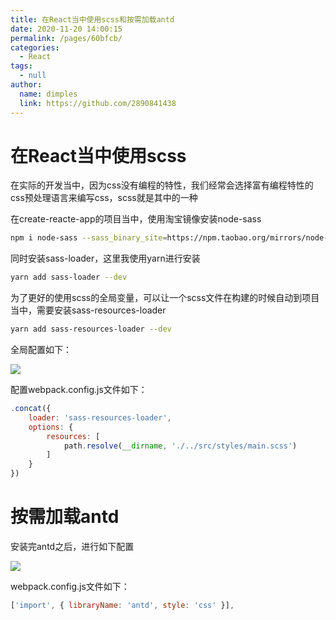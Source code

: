 ```yaml
---
title: 在React当中使用scss和按需加载antd
date: 2020-11-20 14:00:15
permalink: /pages/60bfcb/
categories:
  - React
tags:
  - null
author:
  name: dimples
  link: https://github.com/2890841438
---
```


# 在React当中使用scss

在实际的开发当中，因为css没有编程的特性，我们经常会选择富有编程特性的css预处理语言来编写css，scss就是其中的一种

在create-reacte-app的项目当中，使用淘宝镜像安装node-sass

```bash
npm i node-sass --sass_binary_site=https://npm.taobao.org/mirrors/node-sass
```

同时安装sass-loader，这里我使用yarn进行安装

```bash
yarn add sass-loader --dev
```

为了更好的使用scss的全局变量，可以让一个scss文件在构建的时候自动到项目当中，需要安装sass-resources-loader

```bash
yarn add sass-resources-loader --dev
```

全局配置如下：

![](https://dimples-yanjie.oss-cn-beijing.aliyuncs.com/blog/img/clipboard.png)

配置webpack.config.js文件如下：

```javascript
.concat({
    loader: 'sass-resources-loader',
    options: {
        resources: [
            path.resolve(__dirname, './../src/styles/main.scss')
        ]
    }
})
```



# 按需加载antd

安装完antd之后，进行如下配置

![](https://dimples-yanjie.oss-cn-beijing.aliyuncs.com/blog/img/sdasda.png)

webpack.config.js文件如下：

```javascript
['import', { libraryName: 'antd', style: 'css' }],
```



